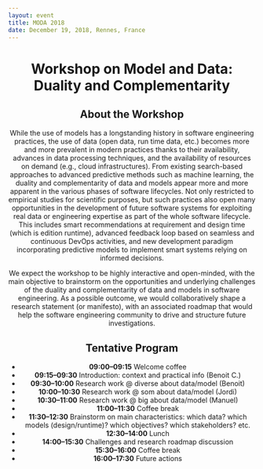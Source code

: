 ```yaml
---
layout: event
title: MODA 2018
date: December 19, 2018, Rennes, France
---
```


<style type="text/css">
  ul li ul {
    margin-top: 0;
  }
</style>

<div style="text-align: center;" markdown="1">

# Workshop on Model and Data: Duality and Complementarity

## About the Workshop

While the use of models has a longstanding history in software engineering practices, the use of data (open data, run time data, etc.) becomes more and more prevalent in modern practices thanks to their availability, advances in data processing techniques, and the availability of resources on demand (e.g., cloud infrastructures). From existing search-based approaches to advanced predictive methods such as machine learning, the duality and complementarity of data and models appear more and more apparent in the various phases of software lifecycles. Not only restricted to empirical studies for scientific purposes, but such practices also open many opportunities in the development of future software systems for exploiting real data or engineering expertise as part of the whole software lifecycle. This includes smart recommendations at requirement and design time (which is edition runtime), advanced feedback loop based on seamless and continuous DevOps activities, and new development paradigm incorporating predictive models to implement smart systems relying on informed decisions.

We expect the workshop to be highly interactive and open-minded, with the main objective to brainstorm on the opportunities and underlying challenges of the duality and complementarity of data and models in software engineering. As a possible outcome, we would collaboratively shape a research statement (or manifesto), with an associated roadmap that would help the software engineering community to drive and structure future investigations. 

## Tentative Program

* **09:00–09:15** Welcome coffee
* **09:15–09:30** Introduction: context and practical info (Benoit C.)
* **09:30–10:00** Research work @ diverse about data/model (Benoit)
* **10:00–10:30** Research work @ som about data/model (Jordi)
* **10:30–11:00** Research work @ big about data/model (Manuel)
* **11:00–11:30** Coffee break
* **11:30–12:30** Brainstorm on main characteristics: which data? which models (design/runtime)? which objectives? which stakeholders? etc.
* **12:30–14:00** Lunch
* **14:00–15:30** Challenges and research roadmap discussion
* **15:30–16:00** Coffee break
* **16:00–17:30** Future actions